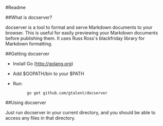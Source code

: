 #Readme

##What is docserver?

docserver is a tool to format and serve Markdown documents to your browser.
This is useful for easily previewing your Markdown documents before publishing
them. It uses Russ Ross's blackfriday library for Markdown formatting.

##Getting docserver

* Install Go (http://golang.org)
* Add $GOPATH/bin to your $PATH
* Run:

			go get github.com/gtalent/docserver

##Using docserver

Just run docserver in your current directory, and you should be able to access any files in that directory.
